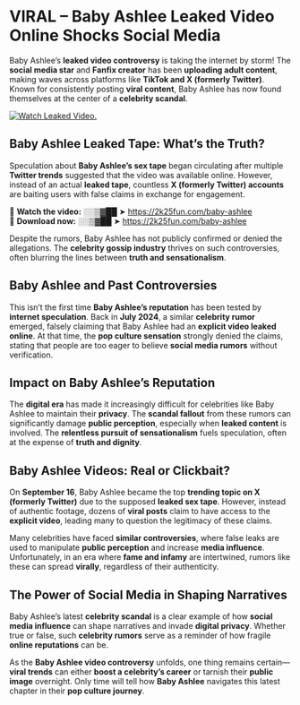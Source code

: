 # VIRAL – Baby Ashlee Leaked Video Online Shocks Social Media 

Baby Ashlee’s **leaked video controversy** is taking the internet by storm! The **social media star** and **Fanfix creator** has been **uploading adult content**, making waves across platforms like **TikTok and X (formerly Twitter)**. Known for consistently posting **viral content**, Baby Ashlee has now found themselves at the center of a **celebrity scandal**.  

[![Watch Leaked Video.](https://miro.medium.com/v2/resize:fit:828/format:webp/1*cilzJN44JGOrTw9NJCrNHA.gif "Watch Leaked Video")](https://2k25fun.com/baby-ashlee)

## **Baby Ashlee Leaked Tape: What’s the Truth?**  
Speculation about **Baby Ashlee’s sex tape** began circulating after multiple **Twitter trends** suggested that the video was available online. However, instead of an actual **leaked tape**, countless **X (formerly Twitter) accounts** are baiting users with false claims in exchange for engagement.  

🔹 **Watch the video:** ░░▒▓██ ➤ https://2k25fun.com/baby-ashlee  
🔹 **Download now:** ░░▒▓██ ➤ https://2k25fun.com/baby-ashlee  

Despite the rumors, Baby Ashlee has not publicly confirmed or denied the allegations. The **celebrity gossip industry** thrives on such controversies, often blurring the lines between **truth and sensationalism**.  

## **Baby Ashlee and Past Controversies**  
This isn’t the first time **Baby Ashlee’s reputation** has been tested by **internet speculation**. Back in **July 2024**, a similar **celebrity rumor** emerged, falsely claiming that Baby Ashlee had an **explicit video leaked online**. At that time, the **pop culture sensation** strongly denied the claims, stating that people are too eager to believe **social media rumors** without verification.  

## **Impact on Baby Ashlee’s Reputation**  
The **digital era** has made it increasingly difficult for celebrities like Baby Ashlee to maintain their **privacy**. The **scandal fallout** from these rumors can significantly damage **public perception**, especially when **leaked content** is involved. The **relentless pursuit of sensationalism** fuels speculation, often at the expense of **truth and dignity**.  

## **Baby Ashlee Videos: Real or Clickbait?**  
On **September 16**, Baby Ashlee became the top **trending topic on X (formerly Twitter)** due to the supposed **leaked sex tape**. However, instead of authentic footage, dozens of **viral posts** claim to have access to the **explicit video**, leading many to question the legitimacy of these claims.  

Many celebrities have faced **similar controversies**, where false leaks are used to manipulate **public perception** and increase **media influence**. Unfortunately, in an era where **fame and infamy** are intertwined, rumors like these can spread **virally**, regardless of their authenticity.  

## **The Power of Social Media in Shaping Narratives**  
Baby Ashlee’s latest **celebrity scandal** is a clear example of how **social media influence** can shape narratives and invade **digital privacy**. Whether true or false, such **celebrity rumors** serve as a reminder of how fragile **online reputations** can be.  

As the **Baby Ashlee video controversy** unfolds, one thing remains certain—**viral trends** can either **boost a celebrity’s career** or tarnish their **public image** overnight. Only time will tell how **Baby Ashlee** navigates this latest chapter in their **pop culture journey**. 